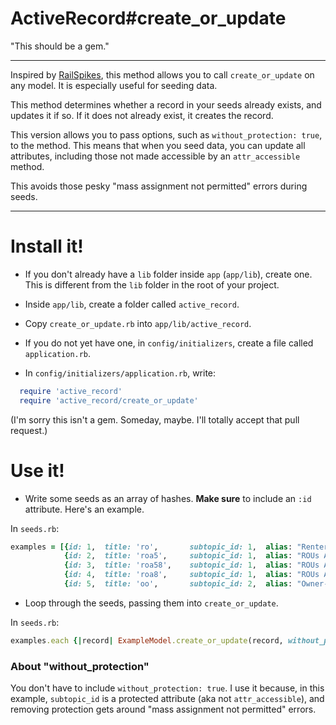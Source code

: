 # ActiveRecord#create_or_update

"This should be a gem."


*   *   *


Inspired by [RailSpikes][rs], this method allows you to call `create_or_update` on any model. It is especially useful for seeding data.

This method determines whether a record in your seeds already exists, and updates it if so. If it does not already exist, it creates the record.

This version allows you to pass options, such as `without_protection: true`, to the method. This means that when you seed data, you can update all attributes, including those not made accessible by an `attr_accessible` method.

This avoids those pesky "mass assignment not permitted" errors during seeds.


*   *   *


# Install it!

- If you don't already have a `lib` folder inside `app` (`app/lib`), create one. This is different from the `lib` folder in the root of your project.

- Inside `app/lib`, create a folder called `active_record`.

- Copy `create_or_update.rb` into `app/lib/active_record`.

- If you do not yet have one, in `config/initializers`, create a file called `application.rb`.

- In `config/initializers/application.rb`, write:

```ruby
  require 'active_record'
  require 'active_record/create_or_update'
```


(I'm sorry this isn't a gem. Someday, maybe. I'll totally accept that pull request.)



# Use it!

- Write some seeds as an array of hashes. __Make sure__ to include an `:id` attribute. Here's an example.

In `seeds.rb`:

```ruby
examples = [{id: 1,  title: 'ro',       subtopic_id: 1,  alias: "Renter-Occupied Units (ROUs)"},
            {id: 2,  title: 'roa5',     subtopic_id: 1,  alias: "ROUs Affordable to Households With Incomes Below 50% AMI"},
            {id: 3,  title: 'roa58',    subtopic_id: 1,  alias: "ROUs Affordable to Households With Incomes Between 50-80% AMI"},
            {id: 4,  title: 'roa8',     subtopic_id: 1,  alias: "ROUs Affordable to Households With Incomes Above 80% AMI"},
            {id: 5,  title: 'oo',       subtopic_id: 2,  alias: "Owner-Occupied Units (OOUs)"}]
```

- Loop through the seeds, passing them into `create_or_update`.

In `seeds.rb`:

```ruby
examples.each {|record| ExampleModel.create_or_update(record, without_protection: true)
```

### About "without_protection"

You don't have to include `without_protection: true`. I use it because, in this example, `subtopic_id` is a protected attribute (aka not `attr_accessible`), and removing protection gets around "mass assignment not permitted" errors.








[rs]: http://railspikes.com/2008/2/1/loading-seed-data
